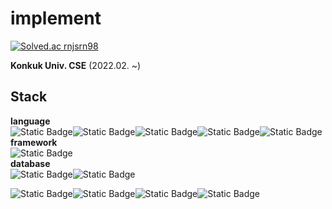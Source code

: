 <h1>implement</h1>

[![Solved.ac rnjsrn98](http://mazassumnida.wtf/api/generate_badge?boj=rnjsrn98)](https://solved.ac/rnjsrn98)

<p><b>Konkuk Univ. CSE</b> (2022.02. ~)</p>
<h2>Stack</h2>
<b>language</b>
<div style="display:flex">
  <img alt="Static Badge" src="https://img.shields.io/badge/python-3776AB?logo=python&logoColor=f5f5f5">
  <img alt="Static Badge" src="https://img.shields.io/badge/java-F80000?logo=oracle&logoColor=f5f5f5">
  <img alt="Static Badge" src="https://img.shields.io/badge/C-A8B9CC?logo=c&logoColor=f5f5f5">
  <img alt="Static Badge" src="https://img.shields.io/badge/JS-F7DF1E?logo=javascript&logoColor=f5f5f5">
  <img alt="Static Badge" src="https://img.shields.io/badge/Kotlin-7F52FF?logo=kotlin&logoColor=f5f5f5">
</div>
<b>framework</b>
<div style="display:flex">
    <img alt="Static Badge" src="https://img.shields.io/badge/FLASK-000000?logo=flask&logoColor=f5f5f5">
</div>
<b>database</b>
<div style="display:flex">
    <img alt="Static Badge" src="https://img.shields.io/badge/mysql-4479A1?logo=mysql&logoColor=f5f5f5">
    <img alt="Static Badge" src="https://img.shields.io/badge/firebase-FFCA28?logo=firebase&logoColor=f5f5f5">
</div>

<p> </p>
<div style="display:flex">
    <img alt="Static Badge" src="https://img.shields.io/badge/aws-RDS-527FFF?logo=amazonrds&logoColor=f5f5f5">
    <img alt="Static Badge" src="https://img.shields.io/badge/aws-EC2-FF9900?logo=amazonec2&logoColor=f5f5f5">
    <img alt="Static Badge" src="https://img.shields.io/badge/aws-beanstalk-FF9900?logo=amazonaws&logoColor=f5f5f5">
    <img alt="Static Badge" src="https://img.shields.io/badge/android-34A853?logo=android&logoColor=f5f5f5">
</div>
